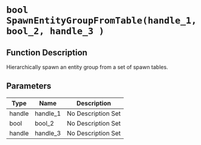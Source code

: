 # `bool SpawnEntityGroupFromTable(handle_1, bool_2, handle_3 )`
## Function Description
Hierarchically spawn an entity group from a set of spawn tables.
## Parameters
Type|Name|Description
--|--|--
handle|handle_1|No Description Set
bool|bool_2|No Description Set
handle|handle_3|No Description Set
